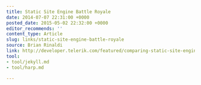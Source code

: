 ```yaml
---
title: Static Site Engine Battle Royale
date: 2014-07-07 22:31:00 +0000
posted_date: 2015-05-02 22:32:00 +0000
editor_recommends: ''
content_type: Article
slug: links/static-site-engine-battle-royale
source: Brian Rinaldi
link: http://developer.telerik.com/featured/comparing-static-site-engines/
tool:
- tool/jekyll.md
- tool/harp.md

---
```


